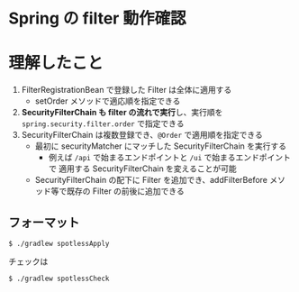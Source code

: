 # Spring の filter 動作確認

# 理解したこと

1. FilterRegistrationBean で登録した Filter は全体に適用する
    - setOrder メソッドで適応順を指定できる
2. **SecurityFilterChain も filter の流れで実行**し、実行順を `spring.security.filter.order` で指定できる
3. SecurityFilterChain は複数登録でき、`@Order` で適用順を指定できる
    - 最初に securityMatcher にマッチした SecurityFilterChain を実行する
      - 例えば `/api` で始まるエンドポイントと `/ui` で始まるエンドポイントで 適用する SecurityFilterChain を変えることが可能
    - SecurityFilterChain の配下に Filter を追加でき、addFilterBefore メソッド等で既存の Filter の前後に追加できる

## フォーマット

```
$ ./gradlew spotlessApply
```

チェックは

```
$ ./gradlew spotlessCheck
```
